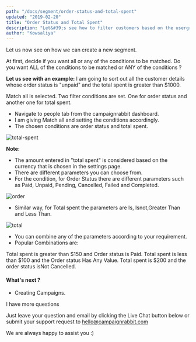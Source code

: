 ```yaml
---
path: "/docs/segment/order-status-and-total-spent"
updated: "2019-02-20"
title: "Order Status and Total Spent"
description: "Let&#39;s see how to filter customers based on the usergroup"
author: "Kowsaliya"
---
```

Let us now see on how we can create a new segment.

At first, decide if you want all or any of the conditions to be matched.
Do you want ALL of the conditions to be matched or ANY of the conditions ?

**Let us see with an example:**
I am going to sort out all the customer details whose order status is "unpaid" and the total spent is greater than $1000.

Match all is selected.
Two filter conditions are set. One for order status and another one for total spent.
* Navigate to people tab from the campaignrabbit dashboard.
* I am giving Match all and setting the conditions accordingly.
* The chosen conditions are order status and total spent.

![total-spent](https://raw.githubusercontent.com/shreegowtham27/site-1/dev_v2/src/images/docs/segmentation/totalspent.png)

**Note:**
* The amount entered in "total spent" is considered based on the currency that is chosen in the settings page.
* There are different parameters you can choose from. 
* For the condition, for Order Status there are different parameters such as Paid, Unpaid, Pending, Cancelled, Failed and Completed. 

![order](https://raw.githubusercontent.com/shreegowtham27/site-1/dev_v2/src/images/docs/segmentation/order.png)

* Similar way, for Total spent the parameters are Is, Isnot,Greater Than and Less Than.

 ![total](https://raw.githubusercontent.com/shreegowtham27/site-1/dev_v2/src/images/docs/segmentation/total.png)

* You can combine any of the parameters according to your requirement.
* Popular Combinations are:

Total spent is greater than $150 and Order status is Paid.
Total spent is less than $100 and the Order status Has Any Value.
Total spent is $200 and the order status isNot Cancelled.

#### What's next ?
* Creating <link-text url="" target="_blank" rel="noopener">Campaigns.</link-text> 

I have more questions

Just leave your question and email by clicking the Live Chat button below or submit your support request to <hello@campaignrabbit.com>

We are always happy to assist you :)
